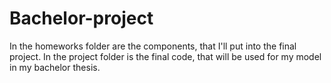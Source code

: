 # Bachelor-project
In the homeworks folder are the components, that I'll put into the final project. In the project folder is the final code, that will be used for my model in my bachelor thesis.
